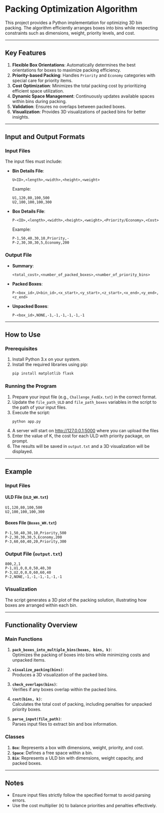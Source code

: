 
# Packing Optimization Algorithm

This project provides a Python implementation for optimizing 3D bin packing. The algorithm efficiently arranges boxes into bins while respecting constraints such as dimensions, weight, priority levels, and cost.

---

## Key Features

1. **Flexible Box Orientations**: Automatically determines the best orientations for boxes to maximize packing efficiency.
2. **Priority-based Packing**: Handles `Priority` and `Economy` categories with special care for priority items.
3. **Cost Optimization**: Minimizes the total packing cost by prioritizing efficient space utilization.
4. **Dynamic Space Management**: Continuously updates available spaces within bins during packing.
5. **Validation**: Ensures no overlaps between packed boxes.
6. **Visualization**: Provides 3D visualizations of packed bins for better insights.

---

## Input and Output Formats

### Input Files

The input files must include:

- **Bin Details File**:  
  ```plaintext
  U<ID>,<length>,<width>,<height>,<weight>
  ```  
  Example:  
  ```plaintext
  U1,120,80,100,500
  U2,100,100,100,300
  ```

- **Box Details File**:  
  ```plaintext
  P-<ID>,<length>,<width>,<height>,<weight>,<Priority/Economy>,<Cost>
  ```  
  Example:  
  ```plaintext
  P-1,50,40,30,10,Priority,-
  P-2,30,30,30,5,Economy,200
  ```

### Output File

- **Summary**:  
  ```plaintext
  <total_cost>,<number_of_packed_boxes>,<number_of_priority_bins>
  ```

- **Packed Boxes**:  
  ```plaintext
  P-<box_id>,U<bin_id>,<x_start>,<y_start>,<z_start>,<x_end>,<y_end>,<z_end>
  ```

- **Unpacked Boxes**:  
  ```plaintext
  P-<box_id>,NONE,-1,-1,-1,-1,-1,-1
  ```

---

## How to Use

### Prerequisites

1. Install Python 3.x on your system.
2. Install the required libraries using pip:  
   ```bash
   pip install matplotlib flask
   ```

### Running the Program

1. Prepare your input file (e.g., `Challenge_FedEx.txt`) in the correct format.
2. Update the `file_path_ULD` and `file_path_boxes` variables in the script to the path of your input files.
3. Execute the script:  
   ```bash
   python app.py
   ```
4. A server will start on http://127.0.0.1:5000 where you can upload the files
5. Enter the value of K, the cost for each ULD with priority package, on prompt.
6. The results will be saved in `output.txt` and a 3D visualization will be displayed.

---

## Example

### Input Files

#### ULD File (`ULD_WH.txt`)
```plaintext
U1,120,80,100,500
U2,100,100,100,300
```

#### Boxes File (`Boxes_WH.txt`)
```plaintext
P-1,50,40,30,10,Priority,500
P-2,30,30,30,5,Economy,200
P-3,60,60,40,20,Priority,300
```

### Output File (`output.txt`)

```plaintext
800,2,1
P-1,U1,0,0,0,50,40,30
P-3,U2,0,0,0,60,60,40
P-2,NONE,-1,-1,-1,-1,-1,-1
```

### Visualization

The script generates a 3D plot of the packing solution, illustrating how boxes are arranged within each bin.

---

## Functionality Overview

### Main Functions

1. **`pack_boxes_into_multiple_bins(boxes, bins, k)`**:  
   Optimizes the packing of boxes into bins while minimizing costs and unpacked items.

2. **`visualize_packing(bins)`**:  
   Produces a 3D visualization of the packed bins.

3. **`check_overlaps(bins)`**:  
   Verifies if any boxes overlap within the packed bins.

4. **`cost(bins, k)`**:  
   Calculates the total cost of packing, including penalties for unpacked priority boxes.

5. **`parse_input(file_path)`**:  
   Parses input files to extract bin and box information.

### Classes

1. **`Box`**: Represents a box with dimensions, weight, priority, and cost.
2. **`Space`**: Defines a free space within a bin.
3. **`Bin`**: Represents a ULD bin with dimensions, weight capacity, and packed boxes.

---

## Notes

- Ensure input files strictly follow the specified format to avoid parsing errors.
- Use the cost multiplier (`K`) to balance priorities and penalties effectively.

